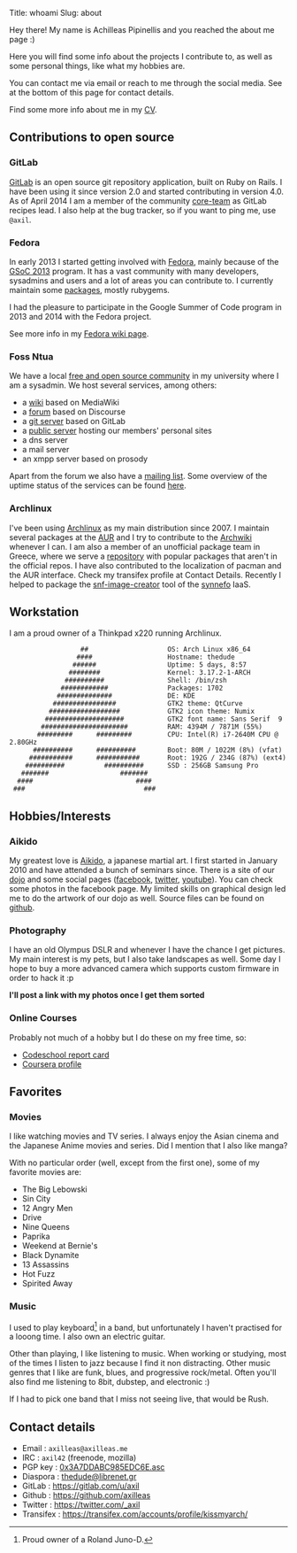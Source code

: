 Title: whoami
Slug: about

Hey there! My name is Achilleas Pipinellis and you reached the about me page :)

Here you will find some info about the projects I contribute to, as well as
some personal things, like what my hobbies are.

You can contact me via email or reach to me through the social media. See at
the bottom of this page for contact details.

Find some more info about me in my [CV]({filename}/files/CV_Achilleas_Pipinellis.pdf).

## Contributions to open source

### GitLab
[GitLab][gl-site] is an open source git repository application, built on
Ruby on Rails. I have been using it since version 2.0 and started
contributing in version 4.0.
As of April 2014 I am a member of the community [core-team][] as GitLab
recipes lead. I also help at the bug tracker, so if you want to ping me,
use `@axil`.

### Fedora
In early 2013 I started getting involved with [Fedora][], mainly because
of the [GSoC 2013](|filename|/posts/en/2013-04-07-bringing-gitlab-to-fedora.md) program.
It has a vast community with many developers, sysadmins and users and a lot
of areas you can contribute to.
I currently maintain some [packages][fedora-pkgdb], mostly rubygems.

I had the pleasure to participate in the Google Summer of Code program
in 2013 and 2014 with the Fedora project.

See more info in my [Fedora wiki page][].

### Foss Ntua
We have a local [free and open source community][foss] in my university
where I am a sysadmin. We host several services, among others:

  - a [wiki][] based on MediaWiki
  - a [forum][] based on Discourse
  - a [git server][] based on GitLab
  - a [public server][animal] hosting our members' personal sites
  - a dns server
  - a mail server
  - an xmpp server based on prosody

Apart from the forum we also have a [mailing list][].
Some overview of the uptime status of the services can be found [here][upscuits].

### Archlinux
I've been using [Archlinux][] as my main distribution since 2007.
I maintain several packages at the [AUR][] and I try to contribute to the
[Archwiki][] whenever I can. I am also a member of an unofficial package
team in Greece, where we serve a [repository][archlinuxgr] with popular packages that
aren't in the official repos. I have also contributed to the localization
of pacman and the AUR interface. Check my transifex profile at Contact Details.
Recently I helped to package the [snf-image-creator][snf-arch] tool of
the [synnefo][] IaaS.

## Workstation

I am a proud owner of a Thinkpad x220 running Archlinux.


```
                  ##                    OS: Arch Linux x86_64
                 ####                   Hostname: thedude
                ######                  Uptime: 5 days, 8:57
               ########                 Kernel: 3.17.2-1-ARCH
              ##########                Shell: /bin/zsh
             ############               Packages: 1702
            ##############              DE: KDE
           ################             GTK2 theme: QtCurve
          ##################            GTK2 icon theme: Numix
         ####################           GTK2 font name: Sans Serif  9
        ######################          RAM: 4394M / 7871M (55%)
       #########      #########         CPU: Intel(R) i7-2640M CPU @ 2.80GHz
      ##########      ##########        Boot: 80M / 1022M (8%) (vfat)
     ###########      ###########       Root: 192G / 234G (87%) (ext4)
    ##########          ##########      SSD : 256GB Samsung Pro
   #######                  #######
  ####                          ####
 ###                              ###

```

## Hobbies/Interests

### Aikido
My greatest love is [Aikido][], a japanese martial art. I first started in
January 2010 and have attended a bunch of seminars since. There is a
site of our [dojo][tokaidogr] and some social pages ([facebook][fb-tok],
[twitter][twit-tok], [youtube][yt-tok]). You can check some photos in the
facebook page. My limited skills on graphical design led me to do the artwork of
our dojo as well. Source files can be found on [github][tokaido-artwork].

### Photography
I have an old Olympus DSLR and whenever I have the chance I get pictures.
My main interest is my pets, but I also take landscapes as well. Some day
I hope to buy a more advanced camera which supports custom firmware in
order to hack it :p

**I'll post a link with my photos once I get them sorted**

### Online Courses

Probably not much of a hobby but I do these on my free time, so:

- [Codeschool report card][codeschool]
- [Coursera profile][coursera]

## Favorites

### Movies

I like watching movies and TV series. I always enjoy the Asian cinema and
the Japanese Anime movies and series. Did I mention that I also like manga?

With no particular order (well, except from the first one), some of my
favorite movies are:

  - The Big Lebowski
  - Sin City
  - 12 Angry Men
  - Drive
  - Nine Queens
  - Paprika
  - Weekend at Bernie's
  - Black Dynamite
  - 13 Assassins
  - Hot Fuzz
  - Spirited Away

### Music

I used to play keyboard[^keyboard] in a band, but unfortunately I haven't
practised for a looong time. I also own an electric guitar.

Other than playing, I like listening to music. When working or studying,
most of the times I listen to jazz because I find it non distracting.
Other music genres that I like are funk, blues, and progressive rock/metal.
Often you'll also find me listening to 8bit, dubstep, and electronic :)

If I had to pick one band that I miss not seeing live, that would be Rush.

## Contact details
- Email       : `axilleas@axilleas.me`
- IRC         : `axil42` (freenode, mozilla)
- PGP key     : [0x3A7DDABC985EDC6E.asc]({filename}/files/0x3A7DDABC985EDC6E.asc)
- Diaspora    : [thedude@librenet.gr](https://librenet.gr/people/089b758047580132f8c70093634e36ae)
- GitLab      : <https://gitlab.com/u/axil>
- Github      : <https://github.com/axilleas>
- Twitter     : <https://twitter.com/_axil>
- Transifex   : <https://transifex.com/accounts/profile/kissmyarch/>

[^keyboard]: Proud owner of a Roland Juno-D.

[codeschool]: http://www.codeschool.com/users/axil
[coursera]: https://www.coursera.org/user/i/e06596beaed7e29b9557eb5c2bb94b73
[snf-arch]: http://www.synnefo.org/docs/snf-image-creator/latest/install.html#arch-linux
[semfe]: http://semfe.ntua.gr "School of Applied Mathematical and Physical Sciences"
[ntua]: http://ntua.gr "National Technical University of Athens"
[foss]: https://foss.ntua.gr
[wiki]: https://foss.ntua.gr/wiki
[forum]: https://talk.foss.ntua.gr/
[git server]: https://git.foss.ntua.gr/
[upscuits]: https://fossuptime.herokuapp.com/
[mailing list]: https://lists.ntua.gr/mailman/listinfo/foss-general
[animal]: https://animal.foss.ntua.gr
[animal-axil]: https://animal.foss.ntua.gr/~axil
[Archlinux]: https://archlinux.org
[AUR]: https://aur.archlinux.org/packages/?SeB=m&K=axil42 "Packages I maintain at Arch User Repository"
[Archwiki]: https://wiki.archlinux.org/index.php/Special:Contributions/Maevius "My contributions to the Archwiki"
[archlinuxgr]: http://archlinuxgr.tiven.org/archlinux/
[Fedora]: http://fedoraproject.org
[fedora-pkgdb]: https://admin.fedoraproject.org/pkgdb/packager/axilleas/ "My packages at Fedora"
[Aikido]: https://en.wikipedia.org/wiki/Aikido "Aikido at Wikipedia"
[tokaidogr]: https://tokaido.gr "Aikido Tokaido Dojo"
[fb-tok]: https://facebook.com/tokaidogr
[twit-tok]: https://twitter.com/tokaidogr
[yt-tok]: https://youtube.com/tokaidogr
[tokaido-photos]: https://www.facebook.com/tokaidogr/photos_stream
[tokaido-artwork]: https://github.com/tokaidogr/artwork
[synnefo]: http://www.synnefo.org/
[gl-site]: https://about.gitlab.com/blog/ "GitLab home page"
[core-team]: https://about.gitlab.com/core-team/ "GitLab core-team"
[Fedora wiki page]: https://fedoraproject.org/wiki/User:Axilleas
